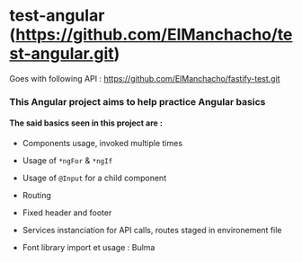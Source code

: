 # test-angular (https://github.com/ElManchacho/test-angular.git)

Goes with following API : https://github.com/ElManchacho/fastify-test.git

### This Angular project aims to help practice Angular basics

#### The said basics seen in this project are :

- Components usage, invoked multiple times

- Usage of ```*ngFor``` & ```*ngIf```

- Usage of ```@Input``` for a child component

- Routing

- Fixed header and footer

- Services instanciation for API calls, routes staged in environement file

- Font library import et usage : Bulma